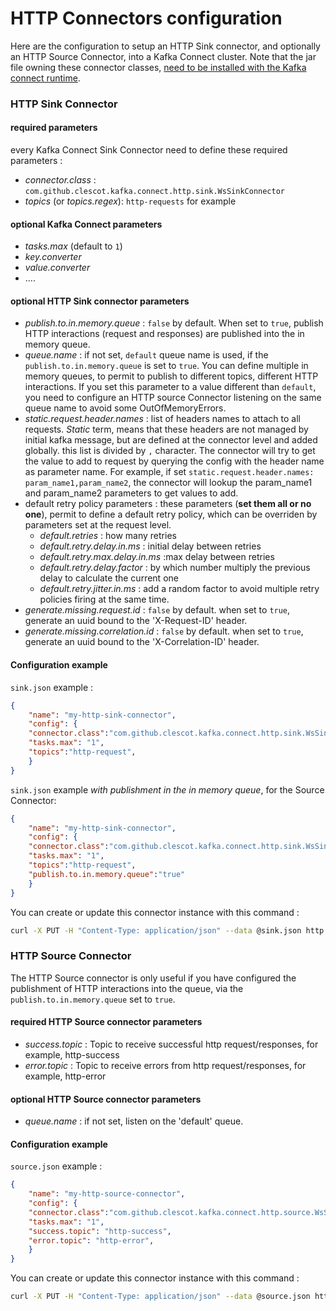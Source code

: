 # HTTP Connectors configuration

Here are the configuration to setup an HTTP Sink connector, and optionally an HTTP Source Connector, into a Kafka Connect
cluster. Note that the jar file owning these connector classes,
[need to be installed with the Kafka connect runtime](https://docs.confluent.io/kafka-connectors/self-managed/install.html#install-connector-manually).

### HTTP Sink Connector

#### required parameters

every Kafka Connect Sink Connector need to define these required parameters :

- *connector.class* : `com.github.clescot.kafka.connect.http.sink.WsSinkConnector`
- *topics* (or *topics.regex*): `http-requests` for example

#### optional Kafka Connect parameters

- *tasks.max*  (default to `1`)
- *key.converter*
- *value.converter*
- ....

#### optional HTTP Sink connector parameters

- *publish.to.in.memory.queue* : `false` by default. When set to `true`, publish HTTP interactions (request and responses)
  are published into the in memory queue.
- *queue.name* : if not set, `default` queue name is used, if the `publish.to.in.memory.queue` is set to `true`.
  You can define multiple in memory queues, to permit to publish to different topics, different HTTP interactions. If
  you set this parameter to a value different than `default`, you need to configure an HTTP source Connector listening
  on the same queue name to avoid some OutOfMemoryErrors.
- *static.request.header.names* : list of headers names to attach to all requests. *Static* term, means that these headers
  are not managed by initial kafka message, but are defined at the connector level and added globally. this list is divided by
  `,` character. The connector will try to get the value to add to request by querying the config with the header name as parameter name.
  For example, if set `static.request.header.names: param_name1,param_name2`, the connector will lookup the param_name1
  and param_name2 parameters to get values to add.
- default retry policy parameters : these parameters (**set them all or no one**), permit to define a default retry policy, which can be overriden by parameters set at the request level.
  - *default.retries* : how many retries
  - *default.retry.delay.in.ms* : initial delay between retries
  - *default.retry.max.delay.in.ms* :max delay between retries
  - *default.retry.delay.factor* : by which number multiply the previous delay to calculate the current one
  - *default.retry.jitter.in.ms* : add a random factor to avoid multiple retry policies firing at the same time.
- *generate.missing.request.id* : `false` by default. when set to `true`, generate an uuid bound to the 'X-Request-ID' header.
- *generate.missing.correlation.id* : `false` by default. when set to `true`, generate an uuid bound to the 'X-Correlation-ID' header.

#### Configuration example

`sink.json` example :
```json 
{
    "name": "my-http-sink-connector",
    "config": {
    "connector.class":"com.github.clescot.kafka.connect.http.sink.WsSinkConnector",
    "tasks.max": "1",
    "topics":"http-request",
    }
}
```
`sink.json` example _with publishment in the in memory queue_, for the Source Connector:
```json 
{
    "name": "my-http-sink-connector",
    "config": {
    "connector.class":"com.github.clescot.kafka.connect.http.sink.WsSinkConnector",
    "tasks.max": "1",
    "topics":"http-request",
    "publish.to.in.memory.queue":"true"
    }
}
```

You can create or update this connector instance with this command :

```bash
curl -X PUT -H "Content-Type: application/json" --data @sink.json http://my-kafka-connect-cluster:8083/connectors/my-http-sink-connector/config
```
### HTTP Source Connector

The HTTP Source connector is only useful if you have configured the publishment of HTTP interactions into the queue,
via the `publish.to.in.memory.queue` set to `true`.

#### required HTTP Source connector parameters

- *success.topic* : Topic to receive successful http request/responses, for example, http-success
- *error.topic* : Topic to receive errors from http request/responses, for example, http-error

#### optional HTTP Source connector parameters

- *queue.name* : if not set, listen on the 'default' queue.

#### Configuration example


`source.json` example :
```json 
{
    "name": "my-http-source-connector",
    "config": {
    "connector.class":"com.github.clescot.kafka.connect.http.source.WsSourceConnector",
    "tasks.max": "1",
    "success.topic": "http-success",
    "error.topic": "http-error",
    }
}
```

You can create or update this connector instance with this command :

```bash
curl -X PUT -H "Content-Type: application/json" --data @source.json http://my-kafka-connect-cluster:8083/connectors/my-http-source-connector/config
```

